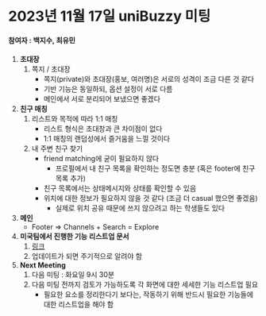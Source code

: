 # 2023년 11월 17일 uniBuzzy 미팅
#### 참여자 : 백지수, 최유민

1. **초대장**
	1) 쪽지 / 초대장
		- 쪽지(private)와 초대장(홍보, 여러명)은 서로의 성격이 조금 다른 것 같다
		- 기반 기능은 동일하되, 옵션 설정이 서로 다름
		- 메인에서 서로 분리되어 보냈으면 좋겠다
2. **친구 매칭**
	1) 리스트와 목적에 따라 1:1 매칭
		- 리스트 형식은 초대창과 큰 차이점이 없다
		- 1:1 매칭의 랜덤성에서 즐거움을 느낄 것이다
	3) 내 주변 친구 찾기
		- friend matching에 굳이 필요하지 않다
			- 프로필에서 내 친구 목록을 확인하는 정도면 충분 (혹은 footer에 친구 목록 추가)
		- 친구 목록에서는 상태메시지와 상태를 확인할 수 있음
		- 위치에 대한 정보가 필요하지 않을 것 같다 (조금 더 casual 했으면 좋겠음)
			- 실제로 위치 공유 때문에 쓰지 않으려고 하는 학생들도 있다
3. **메인**
	- Footer => Channels + Search  = Explore
4. **미국팀에서 진행한 기능 리스트업 문서**
	1) [링크](https://docs.google.com/document/d/10AwmWIiEpghr0aDFuU0fnwPlaZkkMn2yTsuZzg_HZ-Q/edit)
	2) 업데이트가 되면 주기적으로 알려야 함 
5. **Next Meeting**
	1) 다음 미팅 : 화요일 9시 30분
	2) 다음 미팅 전까지 검토가 가능하도록 각 화면에 대한 세세한 기능 리스트업 필요
		- 필요한 요소를 정리한다기 보다는, 작동하기 위해 반드시 필요한 기능들에 대한 리스트업을 해야 함

